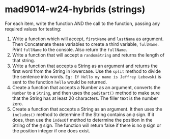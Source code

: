 # mad9014-w24-hybrids (strings)
For each item, write the function AND the call to the function, passing any required values for testing:
1. Write a function which will accept, `firstName` and `lastName` as argument. Then Concatenate these variables to create a third variable, `fullName`. Print `fullName` to the console. Also return the `fullName`.
2. Write a function that will accept a `randomString` and returns the length of that string.
3. Write a function that accepts a String as an argument and returns the first word from the String in lowercase. Use the `split` method to divide the sentence into words. `Eg: If Hello my name is Jeffrey Lebowski` is sent to the function `hello` would be returned.
4. Create a function that accepts a Number as an argument, converts the `Number` to a `String`, and then uses the `padStart()` method to make sure that the String has at least 20 characters. The filler text is the number zero.
5. Create a function that accepts a String as an argument. It then uses the `includes()` method to determine if the String contains an `@` sign. If it does, then use the `indexOf` method to determine the position in the String of the `@` sign. The function will return false if there is no `@` sign or the position integer if one does exist.
